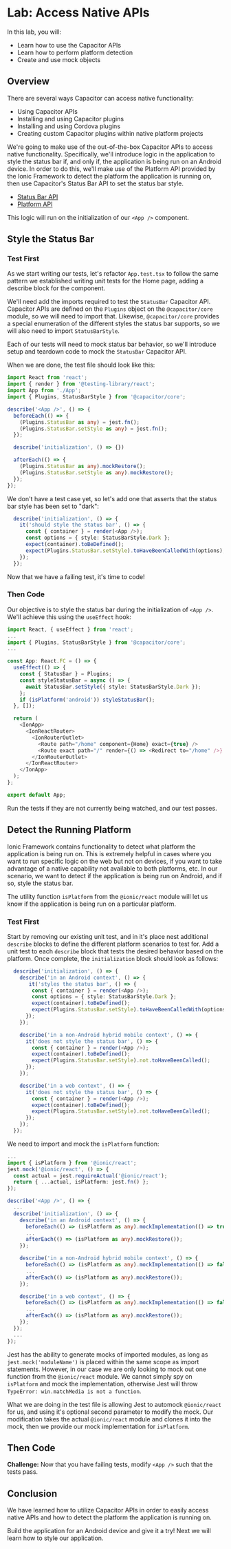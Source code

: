 # Lab: Access Native APIs

In this lab, you will:

- Learn how to use the Capacitor APIs
- Learn how to perform platform detection
- Create and use mock objects

## Overview

There are several ways Capacitor can access native functionality:

- Using Capacitor APIs
- Installing and using Capacitor plugins
- Installing and using Cordova plugins
- Creating custom Capacitor plugins within native platform projects

We're going to make use of the out-of-the-box Capacitor APIs to access native functionality. Specifically, we'll introduce logic in the application to style the status bar if, and only if, the application is being run on an Android device. In order to do this, we'll make use of the Platform API provided by the Ionic Framework to detect the platform the application is running on, then use Capacitor's Status Bar API to set the status bar style.

- <a href="https://capacitorjs.com/docs/apis/status-bar" target="_blank">Status Bar API</a>
- <a href="https://ionicframework.com/docs/react/platform" target="_blank">Platform API</a>

This logic will run on the initialization of our `<App />` component.

## Style the Status Bar

### Test First

As we start writing our tests, let's refactor `App.test.tsx` to follow the same pattern we established writing unit tests for the Home page, adding a describe block for the component.

We'll need add the imports required to test the `StatusBar` Capacitor API. Capacitor APIs are defined on the `Plugins` object on the `@capacitor/core` module, so we will need to import that. Likewise, `@capacitor/core` provides a special enumeration of the different styles the status bar supports, so we will also need to import `StatusBarStyle`.

Each of our tests will need to mock status bar behavior, so we'll introduce setup and teardown code to mock the `StatusBar` Capacitor API.

When we are done, the test file should look like this:

```TypeScript
import React from 'react';
import { render } from '@testing-library/react';
import App from './App';
import { Plugins, StatusBarStyle } from '@capacitor/core';

describe('<App />', () => {
  beforeEach(() => {
    (Plugins.StatusBar as any) = jest.fn();
    (Plugins.StatusBar.setStyle as any) = jest.fn();
  });

  describe('initialization', () => {})

  afterEach(() => {
    (Plugins.StatusBar as any).mockRestore();
    (Plugins.StatusBar.setStyle as any).mockRestore();
  });
});
```

We don't have a test case yet, so let's add one that asserts that the status bar style has been set to "dark":

```TypeScript
  describe('initialization', () => {
    it('should style the status bar', () => {
      const { container } = render(<App />);
      const options = { style: StatusBarStyle.Dark };
      expect(container).toBeDefined();
      expect(Plugins.StatusBar.setStyle).toHaveBeenCalledWith(options);
    });
  });
```

Now that we have a failing test, it's time to code!

### Then Code

Our objective is to style the status bar during the initialization of `<App />`. We'll achieve this using the `useEffect` hook:

```TypeScript
import React, { useEffect } from 'react';
...
import { Plugins, StatusBarStyle } from '@capacitor/core';
...

const App: React.FC = () => {
  useEffect(() => {
    const { StatusBar } = Plugins;
    const styleStatusBar = async () => {
      await StatusBar.setStyle({ style: StatusBarStyle.Dark });
    };
    if (isPlatform('android')) styleStatusBar();
  }, []);

  return (
    <IonApp>
      <IonReactRouter>
        <IonRouterOutlet>
          <Route path="/home" component={Home} exact={true} />
          <Route exact path="/" render={() => <Redirect to="/home" />} />
        </IonRouterOutlet>
      </IonReactRouter>
    </IonApp>
  );
};

export default App;
```

Run the tests if they are not currently being watched, and our test passes.

## Detect the Running Platform

Ionic Framework contains functionality to detect what platform the application is being run on. This is extremely helpful in cases where you want to run specific logic on the web but not on devices, if you want to take advantage of a native capability not available to both platforms, etc. In our scenario, we want to detect if the application is being run on Android, and if so, style the status bar.

The utility function `isPlatform` from the `@ionic/react` module will let us know if the application is being run on a particular platform.

### Test First

Start by removing our existing unit test, and in it's place nest additional `describe` blocks to define the different platform scenarios to test for. Add a unit test to each `describe` block that tests the desired behavior based on the platform. Once complete, the `initialization` block should look as follows:

```TypeScript
  describe('initialization', () => {
    describe('in an Android context', () => {
       it('styles the status bar', () => {
        const { container } = render(<App />);
        const options = { style: StatusBarStyle.Dark };
        expect(container).toBeDefined();
        expect(Plugins.StatusBar.setStyle).toHaveBeenCalledWith(options);
      });
    });

    describe('in a non-Android hybrid mobile context', () => {
      it('does not style the status bar', () => {
        const { container } = render(<App />);
        expect(container).toBeDefined();
        expect(Plugins.StatusBar.setStyle).not.toHaveBeenCalled();
      });
    });

    describe('in a web context', () => {
      it('does not style the status bar', () => {
        const { container } = render(<App />);
        expect(container).toBeDefined();
        expect(Plugins.StatusBar.setStyle).not.toHaveBeenCalled();
      });
    });
  });
```

We need to import and mock the `isPlatform` function:

```TypeScript
...
import { isPlatform } from '@ionic/react';
jest.mock('@ionic/react', () => {
  const actual = jest.requireActual('@ionic/react');
  return { ...actual, isPlatform: jest.fn() };
});

describe('<App />', () => {
  ...
  describe('initialization', () => {
    describe('in an Android context', () => {
      beforeEach(() => (isPlatform as any).mockImplementation(() => true));
      ...
      afterEach(() => (isPlatform as any).mockRestore());
    });

    describe('in a non-Android hybrid mobile context', () => {
      beforeEach(() => (isPlatform as any).mockImplementation(() => false));
      ...
      afterEach(() => (isPlatform as any).mockRestore());
    });

    describe('in a web context', () => {
      beforeEach(() => (isPlatform as any).mockImplementation(() => false));
      ...
      afterEach(() => (isPlatform as any).mockRestore());
    });
  });
  ...
});
```

Jest has the ability to generate mocks of imported modules, as long as `jest.mock('moduleName')` is placed within the same scope as import statements. However, in our case we are only looking to mock out one function from the `@ionic/react` module. We cannot simply spy on `isPlatform` and mock the implementation, otherwise Jest will throw `TypeError: win.matchMedia is not a function`.

What we are doing in the test file is allowing Jest to automock `@ionic/react` for us, and using it's optional second parameter to modify the mock. Our modification takes the actual `@ionic/react` module and clones it into the mock, then we provide our mock implementation for `isPlatform`.

## Then Code

**Challenge:** Now that you have failing tests, modify `<App />` such that the tests pass.

## Conclusion

We have learned how to utilize Capacitor APIs in order to easily access native APIs and how to detect the platform the application is running on.

Build the application for an Android device and give it a try! Next we will learn how to style our application.
